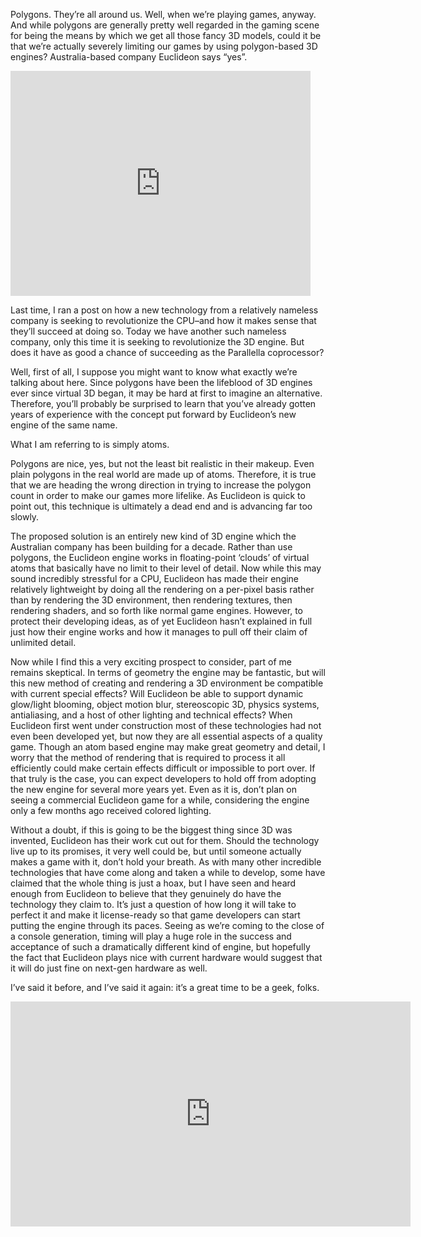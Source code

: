 <!--t Euclideon, Unlimited Polygons – The Future of Gaming? t-->
<!--tag 2012,archive,features,gaming,thinkboxly tag-->
<!--image /content/images/euclideon-unlimited-polygons/eucilideon-unlimited-detail-dirt_originalwm11-1024x580.jpg image-->
  
Polygons. They’re all around us. Well, when we’re playing games, anyway. And while polygons are generally pretty well regarded in the gaming scene for being the means by which we get all those fancy 3D models, could it be that we’re actually severely limiting our games by using polygon-based 3D engines? Australia-based company Euclideon says “yes”.  
  

<iframe width="480" height="360" src="https://www.youtube.com/embed/00gAbgBu8R4?rel=0" frameborder="0" allowfullscreen></iframe>

  
  
Last time, I ran a post on how a new technology from a relatively nameless company is seeking to revolutionize the CPU–and how it makes sense that they’ll succeed at doing so. Today we have another such nameless company, only this time it is seeking to revolutionize the 3D engine. But does it have as good a chance of succeeding as the Parallella coprocessor?  
  
Well, first of all, I suppose you might want to know what exactly we’re talking about here. Since polygons have been the lifeblood of 3D engines ever since virtual 3D began, it may be hard at first to imagine an alternative. Therefore, you’ll probably be surprised to learn that you’ve already gotten years of experience with the concept put forward by Euclideon’s new engine of the same name.  
  
What I am referring to is simply atoms.  
  
Polygons are nice, yes, but not the least bit realistic in their makeup. Even plain polygons in the real world are made up of atoms. Therefore, it is true that we are heading the wrong direction in trying to increase the polygon count in order to make our games more lifelike. As Euclideon is quick to point out, this technique is ultimately a dead end and is advancing far too slowly.  
  
The proposed solution is an entirely new kind of 3D engine which the Australian company has been building for a decade. Rather than use polygons, the Euclideon engine works in floating-point ‘clouds’ of virtual atoms that basically have no limit to their level of detail. Now while this may sound incredibly stressful for a CPU, Euclideon has made their engine relatively lightweight by doing all the rendering on a per-pixel basis rather than by rendering the 3D environment, then rendering textures, then rendering shaders, and so forth like normal game engines. However, to protect their developing ideas, as of yet Euclideon hasn’t explained in full just how their engine works and how it manages to pull off their claim of unlimited detail.  
  
Now while I find this a very exciting prospect to consider, part of me remains skeptical. In terms of geometry the engine may be fantastic, but will this new method of creating and rendering a 3D environment be compatible with current special effects? Will Euclideon be able to support dynamic glow/light blooming, object motion blur, stereoscopic 3D, physics systems, antialiasing, and a host of other lighting and technical effects? When Euclideon first went under construction most of these technologies had not even been developed yet, but now they are all essential aspects of a quality game. Though an atom based engine may make great geometry and detail, I worry that the method of rendering that is required to process it all efficiently could make certain effects difficult or impossible to port over. If that truly is the case, you can expect developers to hold off from adopting the new engine for several more years yet. Even as it is, don’t plan on seeing a commercial Euclideon game for a while, considering the engine only a few months ago received colored lighting.  
  
Without a doubt, if this is going to be the biggest thing since 3D was invented, Euclideon has their work cut out for them. Should the technology live up to its promises, it very well could be, but until someone actually makes a game with it, don’t hold your breath. As with many other incredible technologies that have come along and taken a while to develop, some have claimed that the whole thing is just a hoax, but I have seen and heard enough from Euclideon to believe that they genuinely do have the technology they claim to. It’s just a question of how long it will take to perfect it and make it license-ready so that game developers can start putting the engine through its paces. Seeing as we’re coming to the close of a console generation, timing will play a huge role in the success and acceptance of such a dramatically different kind of engine, but hopefully the fact that Euclideon plays nice with current hardware would suggest that it will do just fine on next-gen hardware as well.  
  
I’ve said it before, and I’ve said it again: it’s a great time to be a geek, folks.  
  

<iframe width="640" height="360" src="https://www.youtube.com/embed/f_ndZ8ETbqU?rel=0" frameborder="0" allowfullscreen></iframe>
